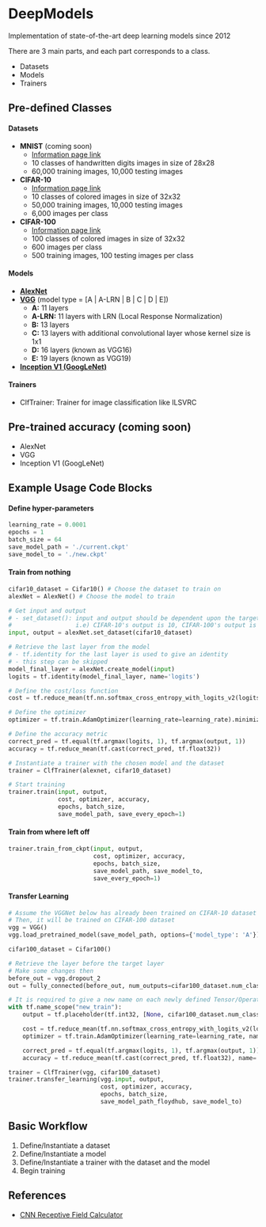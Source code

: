 # DeepModels

Implementation of state-of-the-art deep learning models since 2012

There are 3 main parts, and each part corresponds to a class.
- Datasets
- Models
- Trainers

## Pre-defined Classes
#### Datasets
- **MNIST** (coming soon)
  - [Information page link](http://yann.lecun.com/exdb/mnist)
  - 10 classes of handwritten digits images in size of 28x28
  - 60,000 training images, 10,000 testing images
- **CIFAR-10**
  - [Information page link](https://www.cs.toronto.edu/~kriz/cifar.html)
  - 10 classes of colored images in size of 32x32
  - 50,000 training images, 10,000 testing images
  - 6,000 images per class
- **CIFAR-100**
  - [Information page link](https://www.cs.toronto.edu/~kriz/cifar.html)
  - 100 classes of colored images in size of 32x32
  - 600 images per class
  - 500 training images, 100 testing images per class

#### Models
- **[AlexNet](https://papers.nips.cc/paper/4824-imagenet-classification-with-deep-convolutional-neural-networks.pdf)**
- **[VGG](https://arxiv.org/pdf/1409.1556.pdf)** (model type = [A | A-LRN | B | C | D | E])
  - **A:** 11 layers
  - **A-LRN:** 11 layers with LRN (Local Response Normalization)
  - **B:** 13 layers
  - **C:** 13 layers with additional convolutional layer whose kernel size is 1x1
  - **D:** 16 layers (known as VGG16)
  - **E:** 19 layers (known as VGG19)
- **[Inception V1 (GoogLeNet)](https://arxiv.org/pdf/1409.4842.pdf)**

#### Trainers
- ClfTrainer: Trainer for image classification like ILSVRC

## Pre-trained accuracy (coming soon)
- AlexNet
- VGG
- Inception V1 (GoogLeNet)

## Example Usage Code Blocks
#### Define hyper-parameters
```python
learning_rate = 0.0001
epochs = 1
batch_size = 64
save_model_path = './current.ckpt'
save_model_to = './new.ckpt'
```

#### Train from nothing
```python
cifar10_dataset = Cifar10() # Choose the dataset to train on
alexNet = AlexNet() # Choose the model to train

# Get input and output
# - set_dataset(): input and output should be dependent upon the target dataset
#                  i.e) CIFAR-10's output is 10, CIFAR-100's output is 100
input, output = alexNet.set_dataset(cifar10_dataset)

# Retrieve the last layer from the model
# - tf.identity for the last layer is used to give an identity
# - this step can be skipped
model_final_layer = alexNet.create_model(input)
logits = tf.identity(model_final_layer, name='logits')

# Define the cost/loss function
cost = tf.reduce_mean(tf.nn.softmax_cross_entropy_with_logits_v2(logits=logits, labels=output))

# Define the optimizer
optimizer = tf.train.AdamOptimizer(learning_rate=learning_rate).minimize(cost)

# Define the accuracy metric
correct_pred = tf.equal(tf.argmax(logits, 1), tf.argmax(output, 1))
accuracy = tf.reduce_mean(tf.cast(correct_pred, tf.float32))

# Instantiate a trainer with the chosen model and the dataset
trainer = ClfTrainer(alexnet, cifar10_dataset)

# Start training
trainer.train(input, output,
              cost, optimizer, accuracy,
              epochs, batch_size,
              save_model_path, save_every_epoch=1)
```

#### Train from where left off
```python
trainer.train_from_ckpt(input, output,
                        cost, optimizer, accuracy,
                        epochs, batch_size,
                        save_model_path, save_model_to,
                        save_every_epoch=1)
```

#### Transfer Learning
```python
# Assume the VGGNet below has already been trained on CIFAR-10 dataset
# Then, it will be trained on CIFAR-100 dataset
vgg = VGG()
vgg.load_pretrained_model(save_model_path, options={'model_type': 'A'})

cifar100_dataset = Cifar100()

# Retrieve the layer before the target layer
# Make some changes then
before_out = vgg.dropout_2
out = fully_connected(before_out, num_outputs=cifar100_dataset.num_classes, activation_fn=None)

# It is required to give a new name on each newly defined Tensor/Operation
with tf.name_scope("new_train"):
    output = tf.placeholder(tf.int32, [None, cifar100_dataset.num_classes], name='output_new')

    cost = tf.reduce_mean(tf.nn.softmax_cross_entropy_with_logits_v2(logits=logits, labels=output), name='cost_new')
    optimizer = tf.train.AdamOptimizer(learning_rate=learning_rate, name='adam_new').minimize(cost)

    correct_pred = tf.equal(tf.argmax(logits, 1), tf.argmax(output, 1))
    accuracy = tf.reduce_mean(tf.cast(correct_pred, tf.float32), name='accuracy_new')

trainer = ClfTrainer(vgg, cifar100_dataset)
trainer.transfer_learning(vgg.input, output,
                          cost, optimizer, accuracy,
                          epochs, batch_size,
                          save_model_path_floydhub, save_model_to)
```

## Basic Workflow
1. Define/Instantiate a dataset
2. Define/Instantiate a model
3. Define/Instantiate a trainer with the dataset and the model
4. Begin training

## References
- [CNN Receptive Field Calculator](http://fomoro.com/tools/receptive-fields/index.html)
